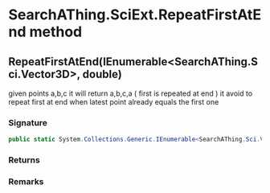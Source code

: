 # SearchAThing.SciExt.RepeatFirstAtEnd method
## RepeatFirstAtEnd(IEnumerable<SearchAThing.Sci.Vector3D>, double)
given points a,b,c it will return a,b,c,a ( first is repeated at end )
            it avoid to repeat first at end when latest point already equals the first one

### Signature
```csharp
public static System.Collections.Generic.IEnumerable<SearchAThing.Sci.Vector3D> RepeatFirstAtEnd(IEnumerable<SearchAThing.Sci.Vector3D> pts, double tol)
```
### Returns

### Remarks

